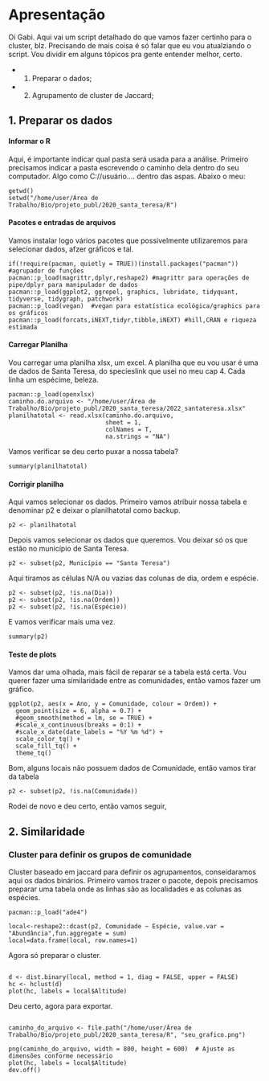 # Apresentação

Oi Gabi. Aqui vai um script detalhado do que vamos fazer certinho para o cluster, blz. Precisando de mais coisa é só falar que eu vou atualziando o script. Vou dividir em alguns tópicos pra gente entender melhor, certo.

- 1. Preparar o dados;
- 2. Agrupamento de cluster de Jaccard;

## 1. Preparar os dados
#### Informar o R
Aqui, é importante indicar qual pasta será usada para a análise. Primeiro precisamos indicar a pasta escrevendo o caminho dela dentro do seu computador. Algo como C://usuário.... dentro das aspas. Abaixo o meu:
```
getwd()
setwd("/home/user/Área de Trabalho/Bio/projeto_publ/2020_santa_teresa/R") 
```
#### Pacotes e entradas de arquivos
Vamos instalar logo vários pacotes que possivelmente utilizaremos para selecionar dados, afzer gráficos e tal.
```
if(!require(pacman, quietly = TRUE))(install.packages("pacman")) #agrupador de funções
pacman::p_load(magrittr,dplyr,reshape2) #magrittr para operações de pipe/dplyr para manipulador de dados
pacman::p_load(ggplot2, ggrepel, graphics, lubridate, tidyquant, tidyverse, tidygraph, patchwork) 
pacman::p_load(vegan)  #vegan para estatística ecológica/graphics para os gráficos
pacman::p_load(forcats,iNEXT,tidyr,tibble,iNEXT) #hill,CRAN e riqueza estimada
```

#### Carregar Planilha
Vou carregar uma planilha xlsx, um excel. A planilha que eu vou usar é uma de dados de Santa Teresa, do specieslink que usei no meu cap 4. Cada linha um espécime, beleza.
```
pacman::p_load(openxlsx) 
caminho.do.arquivo <- "/home/user/Área de Trabalho/Bio/projeto_publ/2020_santa_teresa/2022_santateresa.xlsx"
planilhatotal <- read.xlsx(caminho.do.arquivo, 
                           sheet = 1,
                           colNames = T, 
                           na.strings = "NA") 
```                           

Vamos verificar se deu certo puxar a nossa tabela?

`summary(planilhatotal)`

#### Corrigir planilha
Aqui vamos selecionar os dados. Primeiro vamos atribuir nossa tabela e denominar p2 e deixar o planilhatotal como backup.

`p2 <- planilhatotal`

Depois vamos selecionar os dados que queremos. Vou deixar só os que estão no município de Santa Teresa. 

`p2 <- subset(p2, Município == "Santa Teresa")`

Aqui tiramos as células N/A ou vazias das colunas de dia, ordem e espécie.
```
p2 <- subset(p2, !is.na(Dia))
p2 <- subset(p2, !is.na(Ordem)) 
p2 <- subset(p2, !is.na(Espécie)) 
```

E vamos verificar mais uma vez.

`summary(p2)`

#### Teste de plots
Vamos dar uma olhada, mais fácil de reparar se a tabela está certa. Vou querer fazer uma similaridade entre as comunidades, então vamos fazer um gráfico. 
```
ggplot(p2, aes(x = Ano, y = Comunidade, colour = Ordem)) + 
  geom_point(size = 6, alpha = 0.7) +
  #geom_smooth(method = lm, se = TRUE) + 
  #scale_x_continuous(breaks = 0:1) +
  #scale_x_date(date_labels = "%Y %m %d") +
  scale_color_tq() +
  scale_fill_tq() +
  theme_tq() 

```
Bom, alguns locais não possuem dados de Comunidade, então vamos tirar da tabela

`p2 <- subset(p2, !is.na(Comunidade))`

Rodei de novo e deu certo, então vamos seguir,

## 2. Similaridade
### Cluster para definir os grupos de comunidade

Cluster baseado em jaccard para definir os agrupamentos, conseidaramos aqui os dados binários. Primeiro vamos trazer o pacote, depois precisamos preparar uma tabela onde as linhas são as localidades e as colunas as espécies.
```
pacman::p_load("ade4")

local<-reshape2::dcast(p2, Comunidade ~ Espécie, value.var = "Abundância",fun.aggregate = sum)
local=data.frame(local, row.names=1)
```
Agora só preparar o cluster.
```

d <- dist.binary(local, method = 1, diag = FALSE, upper = FALSE) 
hc <- hclust(d)
plot(hc, labels = local$Altitude)
```
Deu certo, agora para exportar.
```

caminho_do_arquivo <- file.path("/home/user/Área de Trabalho/Bio/projeto_publ/2020_santa_teresa/R", "seu_grafico.png")

png(caminho_do_arquivo, width = 800, height = 600)  # Ajuste as dimensões conforme necessário
plot(hc, labels = local$Altitude)
dev.off()

```
